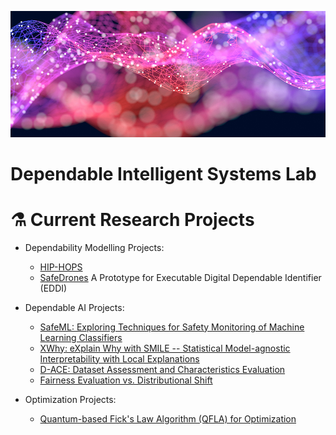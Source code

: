 ![Dependable Intelligent Systems Lab](https://github.com/Dependable-Intelligent-Systems-Lab/.github/blob/main/Figures/dependable_ai_fig1.jpg)

# Dependable Intelligent Systems Lab

# ⚗️ Current Research Projects
* Dependability Modelling Projects:
  - [HIP-HOPS](https://hip-hops.co.uk/)
  - [SafeDrones](https://github.com/Dependable-Intelligent-Systems-Lab/SafeDrones) A Prototype for Executable Digital Dependable Identifier (EDDI)
  
* Dependable AI Projects:
  - [SafeML: Exploring Techniques for Safety Monitoring of Machine Learning Classifiers](https://github.com/ISorokos/SafeML)
  - [XWhy: eXplain Why with SMILE -- Statistical Model-agnostic Interpretability with Local Explanations](https://github.com/Dependable-Intelligent-Systems-Lab/xwhy)
  - [D-ACE: Dataset Assessment and Characteristics Evaluation](https://github.com/Dependable-Intelligent-Systems-Lab/Dataset-Characteristics)
  - [Fairness Evaluation vs. Distributional Shift](https://github.com/Dependable-Intelligent-Systems-Lab/Fairness_vs_Distributional_Shift)
  
* Optimization Projects:
  - [Quantum-based Fick's Law Algorithm (QFLA) for Optimization](https://github.com/Dependable-Intelligent-Systems-Lab/Quantum-Fick-s-Law-Algorithm)

